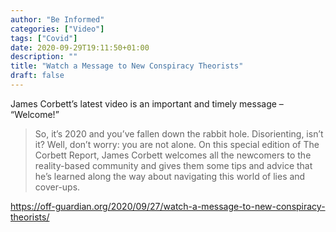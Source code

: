 ```yaml
---
author: "Be Informed"
categories: ["Video"]
tags: ["Covid"]
date: 2020-09-29T19:11:50+01:00
description: ""
title: "Watch a Message to New Conspiracy Theorists"
draft: false
---
```


James Corbett’s latest video is an important and timely message – “Welcome!”

> So, it’s 2020 and you’ve fallen down the rabbit hole.  Disorienting, isn’t it? Well, don’t worry: you are not alone. On this  special edition of The Corbett Report, James Corbett welcomes all the  newcomers to the reality-based community and gives them some tips and  advice that he’s learned along the way about navigating this world of  lies and cover-ups.

https://off-guardian.org/2020/09/27/watch-a-message-to-new-conspiracy-theorists/
